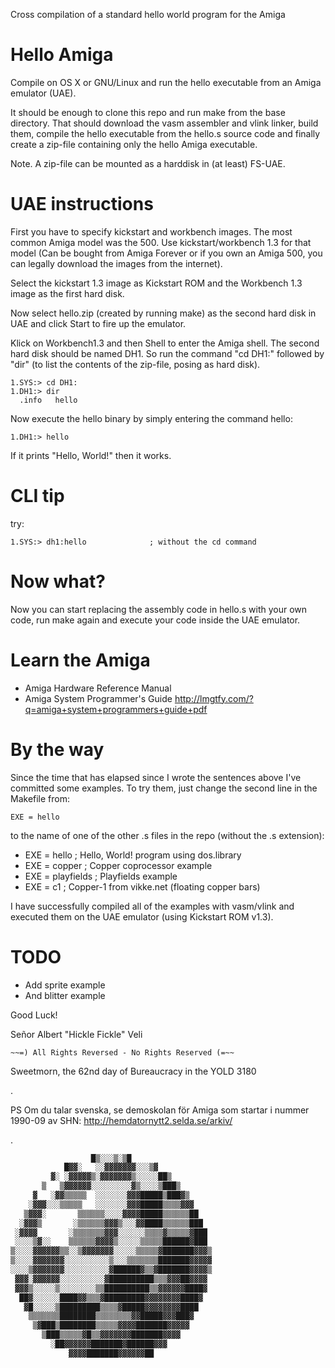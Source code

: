 Cross compilation of a standard hello world program for the Amiga

Hello Amiga
===========

Compile on OS X or GNU/Linux and run the hello executable from an
Amiga emulator (UAE).

It should be enough to clone this repo and run make from the base
directory. That should download the vasm assembler and vlink linker,
build them, compile the hello executable from the hello.s source code
and finally create a zip-file containing only the hello Amiga
executable.

Note. A zip-file can be mounted as a harddisk in (at least) FS-UAE.


UAE instructions
================

First you have to specify kickstart and workbench images. The most
common Amiga model was the 500. Use kickstart/workbench 1.3 for that
model (Can be bought from Amiga Forever or if you own an Amiga 500,
you can legally download the images from the internet).

Select the kickstart 1.3 image as Kickstart ROM and the Workbench 1.3
image as the first hard disk.

Now select hello.zip (created by running make) as the second hard disk
in UAE and click Start to fire up the emulator.

Klick on Workbench1.3 and then Shell to enter the Amiga shell. The
second hard disk should be named DH1. So run the command "cd DH1:"
followed by "dir" (to list the contents of the zip-file, posing as
hard disk).

    1.SYS:> cd DH1:
    1.DH1:> dir
      .info   hello

Now execute the hello binary by simply entering the command hello:

    1.DH1:> hello

If it prints "Hello, World!" then it works.


CLI tip
=======

try:

    1.SYS:> dh1:hello              ; without the cd command


Now what?
=========

Now you can start replacing the assembly code in hello.s with your own
code, run make again and execute your code inside the UAE emulator.


Learn the Amiga
===============

* Amiga Hardware Reference Manual
* Amiga System Programmer's Guide
  http://lmgtfy.com/?q=amiga+system+programmers+guide+pdf


By the way
==========

Since the time that has elapsed since I wrote the sentences above I've
committed some examples. To try them, just change the second line in
the Makefile from:

    EXE = hello

to the name of one of the other .s files in the repo (without the .s
extension):

* EXE = hello        ; Hello, World! program using dos.library
* EXE = copper       ; Copper coprocessor example
* EXE = playfields   ; Playfields example
* EXE = c1           ; Copper-1 from vikke.net (floating copper bars)

I have successfully compiled all of the examples with vasm/vlink and
executed them on the UAE emulator (using Kickstart ROM v1.3).


TODO
====

* Add sprite example
* And blitter example


Good Luck!


Señor Albert "Hickle Fickle" Veli

    ~~=) All Rights Reversed - No Rights Reserved (=~~

Sweetmorn, the 62nd day of Bureaucracy in the YOLD 3180

.

PS Om du talar svenska, se demoskolan för Amiga som startar i nummer
1990-09 av SHN: http://hemdatornytt2.selda.se/arkiv/

.

```html
                  █▒░░░▒░▒█
            █▓▓░   ░░▓▓▓▓▓▓▓░░░▒▓
         ▓░ ░▓▓▓▓▓▒░▓▓▓▓▓▓▓▒░░░░░██▒
       ▒   ▒▓▓▓▓▓▓░░░░░░░░░▓▒░░░░▒███▒
     ▓   ░▓▓▒▒▒▒▒  ░░░░░░░▓▓▓█████▒███▓▒
    ░▓▓▓░░░▒▒▒▒▒   ░░░░░░░▓▓▓█████▒▒▒▒▓▓▓
   ▒▓▓▓░       ▒▒▒▒▒▒░░░░▓▓▓▓█████▒▒▒▒▒▒██
  ░▓▓▓▒       ░▒▒▒▒▒▒▓▓▓▒░░░▓▓████▒▒▒▒▒▒███
 ░▓▓▓▓       ░▒▒▒▒▒▒▒▓▓▓░░░░░░▒▒▒▒▓▒▒▒▒▒▓███
 ░░░░▒▓░░    ▒▒▒▒▒▒▓▓▓▓▒░░░░░▒▒▒▒▒██████▓███
▒░░░░▓▓▓▓▓▓▒▒░░▒▓▓▓▓▓▓▓░░░░░▒▒▒▒▒▓███████▓▓▓▒
▒░░░░▓▓▓▓▓▓▓░░░░░░░░░░▒░░░▒▒▒▒▒▒▒███████▓▓▓▓▓
░░░░▒▓▓▓▓▓▓▓░░░░░░░░░░▓██████▓▒▒▓███████▓▓▓▓▒
 ▓▓▓░▓▓▓▓▓▓░░░░░░░░░░▓██████████▒▒▒▓▓▓██▓▓▓▓
 ▓▓▓▒░░░░░▒░░░░░░░░▒▒██████████▒▒▓▓▓▓▓▓████▓
  ██▓░░░░░░████▓▓▒▒▒▓█████████▓▓▓▓▓▓▓▓████▓
   ▓█░░░░░▒█████████▒▒▒▒▓█████▓▓▓▓▓▓▓▓████
    ▒▒▒▒▒▒▒████████▒▒▒▒▒▒▒▒▓▓█████▓▓▓███▓
     ▒▓███▒████████▒▒▒▒▒▓▓▓▓███████▓▓▓▓▓
       ▒███▒▒▒▒▒▓█▒▒▓▓▓▓▓▓▓███████▓▓▓▓
         ░██▓▓▓▓▓▓███████▓██████▓▓▓
             ▓▓▓▓███████▓▓▓▓▓▓██
```